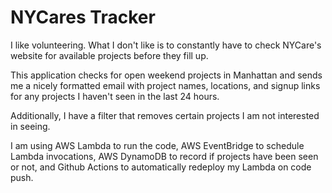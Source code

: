 # NYCares Tracker

I like volunteering. What I don't like is to constantly have to check NYCare's website for available projects before they fill up.

This application checks for open weekend projects in Manhattan and sends me a nicely formatted email
with project names, locations, and signup links for any projects I haven't seen in the last 24 hours.

Additionally, I have a filter that removes certain projects I am not interested in seeing.

I am using AWS Lambda to run the code, AWS EventBridge to schedule Lambda invocations, AWS DynamoDB to record if projects have been seen or not, and Github Actions to automatically redeploy my Lambda on code push.
